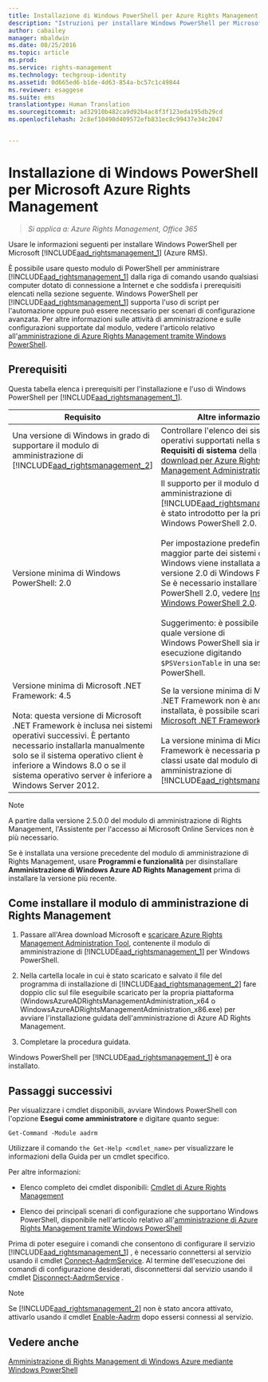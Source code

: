 ```yaml
---
title: Installazione di Windows PowerShell per Azure Rights Management | Azure RMS
description: "Istruzioni per installare Windows PowerShell per Microsoft Azure RMS. Il nome di questo modulo è AADRM."
author: cabailey
manager: mbaldwin
ms.date: 08/25/2016
ms.topic: article
ms.prod: 
ms.service: rights-management
ms.technology: techgroup-identity
ms.assetid: 0d665ed6-b1de-4d63-854a-bc57c1c49844
ms.reviewer: esaggese
ms.suite: ems
translationtype: Human Translation
ms.sourcegitcommit: ad32910b482ca9d92b4ac8f3f123eda195db29cd
ms.openlocfilehash: 2c8ef10490d409572efb831ec8c99437e34c2047


---
```


# Installazione di Windows PowerShell per Microsoft Azure Rights Management

>*Si applica a: Azure Rights Management, Office 365*

Usare le informazioni seguenti per installare Windows PowerShell per Microsoft [!INCLUDE[aad_rightsmanagement_1](../includes/aad_rightsmanagement_1_md.md)] (Azure RMS).

È possibile usare questo modulo di PowerShell per amministrare [!INCLUDE[aad_rightsmanagement_1](../includes/aad_rightsmanagement_1_md.md)] dalla riga di comando usando qualsiasi computer dotato di connessione a Internet e che soddisfa i prerequisiti elencati nella sezione seguente. Windows PowerShell per [!INCLUDE[aad_rightsmanagement_1](../includes/aad_rightsmanagement_1_md.md)] supporta l'uso di script per l'automazione oppure può essere necessario per scenari di configurazione avanzata. Per altre informazioni sulle attività di amministrazione e sulle configurazioni supportate dal modulo, vedere l'articolo relativo all'[amministrazione di Azure Rights Management tramite Windows PowerShell](administer-powershell.md).

## Prerequisiti
Questa tabella elenca i prerequisiti per l'installazione e l'uso di Windows PowerShell per [!INCLUDE[aad_rightsmanagement_1](../includes/aad_rightsmanagement_1_md.md)].

|Requisito|Altre informazioni|
|---------------|--------------------|
|Una versione di Windows in grado di supportare il modulo di amministrazione di [!INCLUDE[aad_rightsmanagement_2](../includes/aad_rightsmanagement_2_md.md)]|Controllare l'elenco dei sistemi operativi supportati nella sezione **Requisiti di sistema** della [pagina di download per Azure Rights Management Administration Tool](http://go.microsoft.com/fwlink/?LinkId=257721).|
|Versione minima di Windows PowerShell: 2.0|Il supporto per il modulo di amministrazione di [!INCLUDE[aad_rightsmanagement_2](../includes/aad_rightsmanagement_2_md.md)] è stato introdotto per la prima volta in Windows PowerShell 2.0.<br /><br />Per impostazione predefinita, con la maggior parte dei sistemi operativi Windows viene installata almeno la versione 2.0 di Windows PowerShell. Se è necessario installare Windows PowerShell 2.0, vedere [Installare Windows PowerShell 2.0](http://msdn.microsoft.com/library/ff637750.aspx).<br /><br />Suggerimento: è possibile verificare quale versione di Windows PowerShell sia in esecuzione digitando `$PSVersionTable` in una sessione di PowerShell.|
|Versione minima di Microsoft .NET Framework: 4.5<br /><br />Nota: questa versione di Microsoft .NET Framework è inclusa nei sistemi operativi successivi. È pertanto necessario installarla manualmente solo se il sistema operativo client è inferiore a Windows 8.0 o se il sistema operativo server è inferiore a Windows Server 2012.|Se la versione minima di Microsoft .NET Framework non è ancora installata, è possibile scaricare [Microsoft .NET Framework 4.5](http://www.microsoft.com/download/details.aspx?id=30653).<br /><br />La versione minima di Microsoft .NET Framework è necessaria per alcune classi usate dal modulo di amministrazione di [!INCLUDE[aad_rightsmanagement_2](../includes/aad_rightsmanagement_2_md.md)].|

> [!NOTE]
> A partire dalla versione 2.5.0.0 del modulo di amministrazione di Rights Management, l'Assistente per l'accesso ai Microsoft Online Services non è più necessario.
> 
> Se è installata una versione precedente del modulo di amministrazione di Rights Management, usare **Programmi e funzionalità** per disinstallare **Amministrazione di Windows Azure AD Rights Management** prima di installare la versione più recente.


## Come installare il modulo di amministrazione di Rights Management

1.  Passare all'Area download Microsoft e [scaricare Azure Rights Management Administration Tool](https://go.microsoft.com/fwlink/?LinkId=257721), contenente il modulo di amministrazione di [!INCLUDE[aad_rightsmanagement_1](../includes/aad_rightsmanagement_1_md.md)] per Windows PowerShell.

2.  Nella cartella locale in cui è stato scaricato e salvato il file del programma di installazione di [!INCLUDE[aad_rightsmanagement_2](../includes/aad_rightsmanagement_2_md.md)] fare doppio clic sul file eseguibile scaricato per la propria piattaforma (WindowsAzureADRightsManagementAdministration_x64 o WindowsAzureADRightsManagementAdministration_x86.exe) per avviare l'installazione guidata dell'amministrazione di Azure AD Rights Management.

3.  Completare la procedura guidata.

Windows PowerShell per [!INCLUDE[aad_rightsmanagement_1](../includes/aad_rightsmanagement_1_md.md)] è ora installato.

## Passaggi successivi
Per visualizzare i cmdlet disponibili, avviare Windows PowerShell con l'opzione **Esegui come amministratore** e digitare quanto segue:

```
Get-Command -Module aadrm
```
Utilizzare il comando `the Get-Help <cmdlet_name>` per visualizzare le informazioni della Guida per un cmdlet specifico.

Per altre informazioni:

-   Elenco completo dei cmdlet disponibili: [Cmdlet di Azure Rights Management](https://msdn.microsoft.com/library/windowsazure/dn629398.aspx)

-   Elenco dei principali scenari di configurazione che supportano Windows PowerShell, disponibile nell'articolo relativo all'[amministrazione di Azure Rights Management tramite Windows PowerShell](administer-powershell.md)

Prima di poter eseguire i comandi che consentono di configurare il servizio [!INCLUDE[aad_rightsmanagement_1](../includes/aad_rightsmanagement_1_md.md)] , è necessario connettersi al servizio usando il cmdlet [Connect-AadrmService](https://msdn.microsoft.com/library/windowsazure/dn629415.aspx). Al termine dell'esecuzione dei comandi di configurazione desiderati, disconnettersi dal servizio usando il cmdlet [Disconnect-AadrmService](https://msdn.microsoft.com/library/windowsazure/dn629416.aspx) .

> [!NOTE]
> Se [!INCLUDE[aad_rightsmanagement_2](../includes/aad_rightsmanagement_2_md.md)] non è stato ancora attivato, attivarlo usando il cmdlet [Enable-Aadrm](https://msdn.microsoft.com/library/windowsazure/dn629412.aspx) dopo essersi connessi al servizio.

## Vedere anche
[Amministrazione di Rights Management di Windows Azure mediante Windows PowerShell](administer-powershell.md)



<!--HONumber=Aug16_HO4-->


